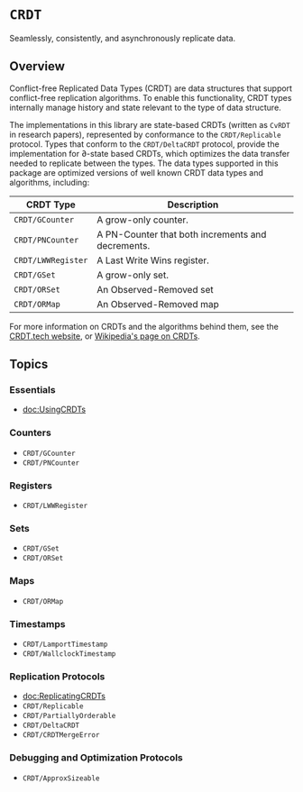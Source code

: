 # ``CRDT``

Seamlessly, consistently, and asynchronously replicate data.

## Overview

Conflict-free Replicated Data Types (CRDT) are data structures that support conflict-free replication algorithms.
To enable this functionality, CRDT types internally manage history and state relevant to the type of data structure.

The implementations in this library are state-based CRDTs (written as `CvRDT` in research papers), represented by conformance to the ``CRDT/Replicable`` protocol.
Types that conform to the ``CRDT/DeltaCRDT`` protocol, provide the implementation for ∂-state based CRDTs, which optimizes the data transfer needed to replicate between the types.
The data types supported in this package are optimized versions of well known CRDT data types and algorithms, including:

CRDT Type | Description
--- | ---
``CRDT/GCounter`` | A grow-only counter.
``CRDT/PNCounter`` | A PN-Counter that both increments and decrements.
``CRDT/LWWRegister`` | A Last Write Wins register.
``CRDT/GSet`` | A grow-only set.
``CRDT/ORSet`` | An Observed-Removed set
``CRDT/ORMap`` | An Observed-Removed map

For more information on CRDTs and the algorithms behind them, see the [CRDT.tech website](https://crdt.tech), or
[Wikipedia's page on CRDTs](https://en.wikipedia.org/wiki/Conflict-free_replicated_data_type).

## Topics

### Essentials

- <doc:UsingCRDTs>

### Counters

- ``CRDT/GCounter``
- ``CRDT/PNCounter``

### Registers

- ``CRDT/LWWRegister``

### Sets

- ``CRDT/GSet``
- ``CRDT/ORSet``

### Maps

- ``CRDT/ORMap``

### Timestamps

- ``CRDT/LamportTimestamp``
- ``CRDT/WallclockTimestamp``

### Replication Protocols

- <doc:ReplicatingCRDTs>
- ``CRDT/Replicable``
- ``CRDT/PartiallyOrderable``
- ``CRDT/DeltaCRDT``
- ``CRDT/CRDTMergeError``

### Debugging and Optimization Protocols

- ``CRDT/ApproxSizeable``
